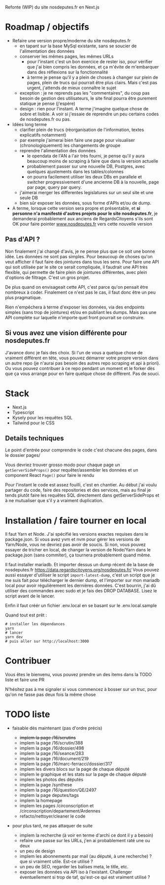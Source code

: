 Refonte (WIP) du site nosdeputes.fr en Next.js

# Roadmap / objectifs

- Refaire une version propre/moderne du site nosdeputes.fr
  - en tapant sur la base MySql existante, sans se soucier de l'alimentation des données
  - conserver les mêmes pages, les mêmes URLs
    - pour l'instant c'est un bon exercice de rester iso, pour vérifier que j'ai bien compris les données, et ça m'évite de m'embarquer dans des réflexions sur la fonctionnalité
    - à terme je pense qu'il y a plein de choses à changer sur plein de pages, plein de trucs qui pourrait être plus clairs. Mais c'est pas urgent, j'attends de mieux connaître le sujet
  - exception : je ne reprends pas les "commentaires", du coup pas besoin de gestion des utilisateurs, le site final pourra être purement statique je pense (j'espère)
  - design : rien pour l'instant. A terme j'imagine quelque chose de sobre et lisible. A voir si j'essaie de reprendre un peu certains codes de nosdeputes.fr ou pas.
- Idées long terme
  - clarifier plein de trucs (réorganisation de l'information, textes explicatifs notamment)
  - par exemple j'aimerai bien faire une page pour visualiser (chronologiquement) les changements de groupe
  - reprendre l'alimentation des données
    - le opendata de l'AN a l'air très fourni, je pense qu'il y aura beaucoup moins de scraping à faire que dans la version actuelle
    - probablement passer sur une nouvelle DB, Postgres, avec quelques ajustements dans les tables/colonnes
    - on pourra facilement utiliser les deux DBs en parallele et switcher progressivement d'une ancienne DB à la nouvelle, page par page, query par query.
  - j'aimerai merger les differentes legislatures sur un seul site et une seule DB
  - bien sûr exposer les données, sous forme d'APIs et/ou de dump.
- A terme, lorsque cette version sera propre et présentable, et **si personne n'a manifesté d'autres projets pour le site nosdeputes.fr**, je demanderai probablement aux anciens de RegardsCitoyens s'ils sont OK pour faire pointer www.nosdeputes.fr vers cette nouvelle version

## Pas d'API ?

Non finalement j'ai changé d'avis, je ne pense plus que ce soit une bonne idée. Les données ne sont pas simples. Pour beaucoup de choses qu'on veut afficher il faut faire des jointures dans tous les sens. Pour faire une API qui soit utilisée par le site ce serait compliquée, il faudrait une API très flexible, qui permette de faire plein de jointures différentes, avec plein d'options de filtrage. C'est un gros projet.

De plus quand on envisageait cette API, c'est parce qu'on pensait être nombreux à coder. Finalement ce n'est pas le cas, il faut donc être un peu plus pragmatique.

Rien n'empêchera à terme d'exposer les données, via des endpoints simples (sans trop de jointures) et/ou en publiant les dumps. Mais pas une API complète sur laquelle n'importe quel front pourrait se construire.

## Si vous avez une vision différente pour nosdeputes.fr

J'avance donc je fais des choix. Si l'un de vous a quelque chose de vraiment différent en tête, vous pouvez démarrer votre propre version dans un autre repo (je n'aurai pas besoin des autres repo scraping et api à priori). Ou vous pouvez contribuer à ce repo pendant un moment et le forker dès que ça vous arrange pour en faire quelque chose de différent. Pas de souci.

# Stack

- Next.js
- Typescript
- Kysely pour les requêtes SQL
- Tailwind pour le CSS

## Details techniques

Le point d'entrée pour comprendre le code c'est chacune des pages, dans le dossier pages/

Vous devriez trouver grosso modo pour chaque page un `getServerSideProps()` pour requêter/assembler les données et un component React `Page()` pour faire le rendu

Pour l'instant le code est assez fouilli, c'est en chantier. Au début j'ai voulu partager du code, faire des repositories et des services, mais au final je tends plutôt faire les requêtes SQL directement dans getServerSideProps et à ne mutualiser que s'il y a vraiment duplication.

# Installation / faire tourner en local

Il faut Yarn et Node. J'ai spécifié les versions exactes requises dans le package.json. Si vous avez yvm et nvm pour gérer les versions de Yarn/Node, vous ne devriez pas avoir de soucis. Si non, vous pouvez essayer de tricher en local, de changer la version de Node/Yarn dans le package.json (sans commiter), ça tournera probablement quand même.

Il faut installer mariadb. Et importer dessus un dump récent de la base de nosdeputes.fr https://data.regardscitoyens.org/nosdeputes.fr/ Vous pouvez aussi essayer d'utiliser le script `import-latest-dump`, c'est un script que je me suis fait pour télécharger le dernier dump, et l'importer sur mon mariadb local pour avoir régulièrement les dernières données. C'est bourrin, j'ai dû utiliser des commandes avec sudo et je fais des DROP DATABASE. Lisez le script avant de le lancer.

Enfin il faut créér un fichier .env.local en se basant sur le .env.local.sample

Quand tout est prêt :

    # installer les dépendances
    yarn
    # lancer
    yarn dev
    # puis aller sur http://localhost:3000

# Contribuer

Vous êtes le bienvenu, vous pouvez prendre un des items dans la TODO liste et faire une PR

N'hésitez pas à me signaler si vous commencez à bosser sur un truc, pour qu'on ne fasse pas deux fois la même chose

# TODO liste

- faisable dès maintenant (pas d'ordre précis)

  - ~~implem la page /16/scrutins~~
  - implem la page /16/scrutin/388
  - implem la page /16/dossier/498
  - implem la page /16/seance/283
  - implem la page /16/document/219
  - implem la page /16/marc-ferracci/dossier/317
  - implem les divers blocs sur la page de chaque député
  - implem le graphique et les stats sur la page de chaque député
  - implem les photos des députés
  - implem la page /synthese
  - implem la page /16/question/QE/2497
  - implem la page deputes/tags
  - implem la homepage
  - implem les pages /circonscription et /circonscription/departement/Ardennes
  - refacto/nettoyer/cleaner le code

- pour plus tard, ne pas attaquer de suite
  - implem la recherche (à voir en terme d'archi ce dont il y a besoin)
  - refaire une passe sur les URLs, j'en ai probablement raté une ou deux
  - un peu de design
  - implem les abonnements par mail (au député, à une recherche) ? que si vraiment utile. Est-ce utilisé ?
  - un peu de SEO, regarder les balises meta, le title, etc.
  - exposer les données via API iso à l'existant. Challenger éventuellement si trop de taf, qu'est-ce qui est vraiment utilisé ?
